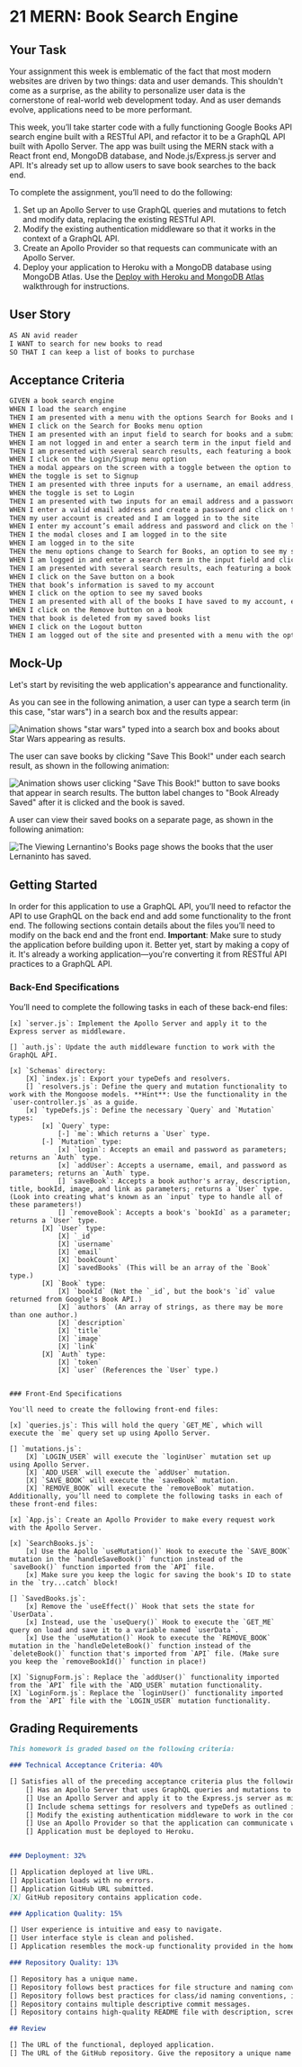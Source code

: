 # 21 MERN: Book Search Engine

## Your Task

Your assignment this week is emblematic of the fact that most modern websites are driven by two things: data and user demands. This shouldn't come as a surprise, as the ability to personalize user data is the cornerstone of real-world web development today. And as user demands evolve, applications need to be more performant.

This week, you’ll take starter code with a fully functioning Google Books API search engine built with a RESTful API, and refactor it to be a GraphQL API built with Apollo Server. The app was built using the MERN stack with a React front end, MongoDB database, and Node.js/Express.js server and API. It's already set up to allow users to save book searches to the back end. 

To complete the assignment, you’ll need to do the following:

1. Set up an Apollo Server to use GraphQL queries and mutations to fetch and modify data, replacing the existing RESTful API.
2. Modify the existing authentication middleware so that it works in the context of a GraphQL API.
3. Create an Apollo Provider so that requests can communicate with an Apollo Server.
4. Deploy your application to Heroku with a MongoDB database using MongoDB Atlas. Use the [Deploy with Heroku and MongoDB Atlas](https://coding-boot-camp.github.io/full-stack/mongodb/deploy-with-heroku-and-mongodb-atlas) walkthrough for instructions.


## User Story

```md
AS AN avid reader
I WANT to search for new books to read
SO THAT I can keep a list of books to purchase
```

## Acceptance Criteria

```md
GIVEN a book search engine
WHEN I load the search engine
THEN I am presented with a menu with the options Search for Books and Login/Signup and an input field to search for books and a submit button
WHEN I click on the Search for Books menu option
THEN I am presented with an input field to search for books and a submit button
WHEN I am not logged in and enter a search term in the input field and click the submit button
THEN I am presented with several search results, each featuring a book’s title, author, description, image, and a link to that book on the Google Books site
WHEN I click on the Login/Signup menu option
THEN a modal appears on the screen with a toggle between the option to log in or sign up
WHEN the toggle is set to Signup
THEN I am presented with three inputs for a username, an email address, and a password, and a signup button
WHEN the toggle is set to Login
THEN I am presented with two inputs for an email address and a password and login button
WHEN I enter a valid email address and create a password and click on the signup button
THEN my user account is created and I am logged in to the site
WHEN I enter my account’s email address and password and click on the login button
THEN I the modal closes and I am logged in to the site
WHEN I am logged in to the site
THEN the menu options change to Search for Books, an option to see my saved books, and Logout
WHEN I am logged in and enter a search term in the input field and click the submit button
THEN I am presented with several search results, each featuring a book’s title, author, description, image, and a link to that book on the Google Books site and a button to save a book to my account
WHEN I click on the Save button on a book
THEN that book’s information is saved to my account
WHEN I click on the option to see my saved books
THEN I am presented with all of the books I have saved to my account, each featuring the book’s title, author, description, image, and a link to that book on the Google Books site and a button to remove a book from my account
WHEN I click on the Remove button on a book
THEN that book is deleted from my saved books list
WHEN I click on the Logout button
THEN I am logged out of the site and presented with a menu with the options Search for Books and Login/Signup and an input field to search for books and a submit button  
```


## Mock-Up

Let's start by revisiting the web application's appearance and functionality.

As you can see in the following animation, a user can type a search term (in this case, "star wars") in a search box and the results appear:

![Animation shows "star wars" typed into a search box and books about Star Wars appearing as results.](./Assets/21-mern-homework-demo-01.gif)

The user can save books by clicking "Save This Book!" under each search result, as shown in the following animation:

![Animation shows user clicking "Save This Book!" button to save books that appear in search results. The button label changes to "Book Already Saved" after it is clicked and the book is saved.](./Assets/21-mern-homework-demo-02.gif)

A user can view their saved books on a separate page, as shown in the following animation:

![The Viewing Lernantino's Books page shows the books that the user Lernaninto has saved.](./Assets/21-mern-homework-demo-03.gif)


## Getting Started

In order for this application to use a GraphQL API, you’ll need to refactor the API to use GraphQL on the back end and add some functionality to the front end. The following sections contain details about the files you’ll need to modify on the back end and the front end.
**Important**: Make sure to study the application before building upon it. Better yet, start by making a copy of it. It's already a working application&mdash;you're converting it from RESTful API practices to a GraphQL API.

### Back-End Specifications

You’ll need to complete the following tasks in each of these back-end files:
```
[x] `server.js`: Implement the Apollo Server and apply it to the Express server as middleware.

[] `auth.js`: Update the auth middleware function to work with the GraphQL API.

[x] `Schemas` directory:
	[X] `index.js`: Export your typeDefs and resolvers.
	[] `resolvers.js`: Define the query and mutation functionality to work with the Mongoose models. **Hint**: Use the functionality in the `user-controller.js` as a guide.
	[x] `typeDefs.js`: Define the necessary `Query` and `Mutation` types:
		[x] `Query` type:
			[-] `me`: Which returns a `User` type.
		[-] `Mutation` type:
			[x] `login`: Accepts an email and password as parameters; returns an `Auth` type.
			[x] `addUser`: Accepts a username, email, and password as parameters; returns an `Auth` type.
			[] `saveBook`: Accepts a book author's array, description, title, bookId, image, and link as parameters; returns a `User` type. (Look into creating what's known as an `input` type to handle all of these parameters!)
			[] `removeBook`: Accepts a book's `bookId` as a parameter; returns a `User` type.
		[X] `User` type:
			[X] `_id`
			[X] `username`
			[X] `email`
			[X] `bookCount`
			[X] `savedBooks` (This will be an array of the `Book` type.)
		[X] `Book` type:
			[X] `bookId` (Not the `_id`, but the book's `id` value returned from Google's Book API.)
			[X] `authors` (An array of strings, as there may be more than one author.)
			[X] `description`
			[X] `title`
			[X] `image`
			[X] `link`
		[X] `Auth` type:
			[X] `token`
			[X] `user` (References the `User` type.)


### Front-End Specifications

You'll need to create the following front-end files:

[x] `queries.js`: This will hold the query `GET_ME`, which will execute the `me` query set up using Apollo Server.

[] `mutations.js`:
	[X] `LOGIN_USER` will execute the `loginUser` mutation set up using Apollo Server.
	[X] `ADD_USER` will execute the `addUser` mutation.
	[X] `SAVE_BOOK` will execute the `saveBook` mutation.
	[X] `REMOVE_BOOK` will execute the `removeBook` mutation.
Additionally, you’ll need to complete the following tasks in each of these front-end files:

[x] `App.js`: Create an Apollo Provider to make every request work with the Apollo Server.

[x] `SearchBooks.js`:
	[x] Use the Apollo `useMutation()` Hook to execute the `SAVE_BOOK` mutation in the `handleSaveBook()` function instead of the `saveBook()` function imported from the `API` file.
	[x] Make sure you keep the logic for saving the book's ID to state in the `try...catch` block! 

[] `SavedBooks.js`:
	[x] Remove the `useEffect()` Hook that sets the state for `UserData`.
	[x] Instead, use the `useQuery()` Hook to execute the `GET_ME` query on load and save it to a variable named `userData`.
	[x] Use the `useMutation()` Hook to execute the `REMOVE_BOOK` mutation in the `handleDeleteBook()` function instead of the `deleteBook()` function that's imported from `API` file. (Make sure you keep the `removeBookId()` function in place!)

[X] `SignupForm.js`: Replace the `addUser()` functionality imported from the `API` file with the `ADD_USER` mutation functionality.
[X] `LoginForm.js`: Replace the `loginUser()` functionality imported from the `API` file with the `LOGIN_USER` mutation functionality.

```

## Grading Requirements
```md
This homework is graded based on the following criteria:

### Technical Acceptance Criteria: 40%

[] Satisfies all of the preceding acceptance criteria plus the following:
	[] Has an Apollo Server that uses GraphQL queries and mutations to fetch and modify data, replacing the existing RESTful API.
	[] Use an Apollo Server and apply it to the Express.js server as middleware.
	[] Include schema settings for resolvers and typeDefs as outlined in the homework instructions.
	[] Modify the existing authentication middleware to work in the context of a GraphQL API.
	[] Use an Apollo Provider so that the application can communicate with the Apollo Server.
	[] Application must be deployed to Heroku.


### Deployment: 32%

[] Application deployed at live URL.
[] Application loads with no errors.
[] Application GitHub URL submitted.
[X] GitHub repository contains application code.

### Application Quality: 15%

[] User experience is intuitive and easy to navigate.
[] User interface style is clean and polished.
[] Application resembles the mock-up functionality provided in the homework instructions.

### Repository Quality: 13%

[] Repository has a unique name.
[] Repository follows best practices for file structure and naming conventions.
[] Repository follows best practices for class/id naming conventions, indentation, quality comments, etc.
[] Repository contains multiple descriptive commit messages.
[] Repository contains high-quality README file with description, screenshot, and link to the deployed application.

## Review

[] The URL of the functional, deployed application.
[] The URL of the GitHub repository. Give the repository a unique name and include a README describing the project.
```